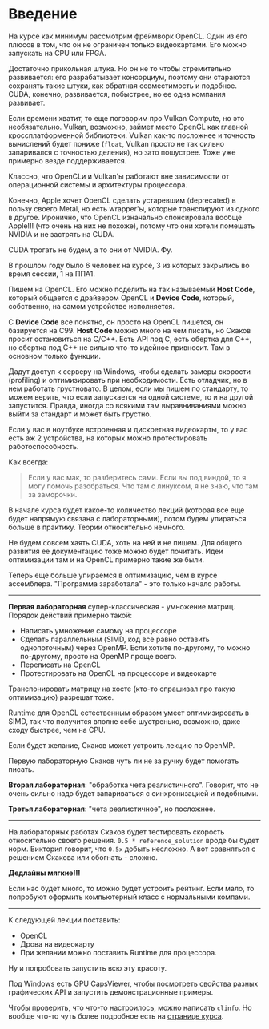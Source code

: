# Введение

На курсе как минимум рассмотрим фреймворк OpenCL. Один из его плюсов в том, что он не ограничен только видеокартами. Его можно запускать на CPU или FPGA.  

Достаточно прикольная штука. Но он не то чтобы стремительно развивается: его разрабатывает консорциум, поэтому они стараются сохранять такие штуки, как обратная совместимость и подобное. CUDA, конечно, развивается, побыстрее, но ее одна компания развивает.

Если времени хватит, то еще поговорим про Vulkan Compute, но это необязательно. Vulkan, возможно, займет место OpenGL как главной кроссплатформенной библиотеки. Vulkan как-то посложнее и точность вычислений будет пониже (`float`, Vulkan просто не так сильно запаривался с точностью деления), но зато пошустрее. Тоже уже примерно везде поддерживается.

Классно, что OpenCLи и Vulkan'ы работают вне зависимости от операционной системы и архитектуры процессора.

Конечно, Apple хочет OpenCL сделать устаревшим (deprecated) в пользу своего Metal, но есть wrapper'ы, которые транслируют из одного в другое. Иронично, что OpenCL изначально спонсировала вообще Apple!!! (что очень на них не похоже), потому что они хотели помешать NVIDIA и не застрять на CUDA.

CUDA трогать не будем, а то они от NVIDIA. Фу.

В прошлом году было 6 человек на курсе, 3 из которых закрылись во время сессии, 1 на ППА1.

Пишем на OpenCL.
Его можно поделить на так называемый **Host Code**, который общается с драйвером OpenCL и **Device Code**, который, собственно, на самом устройстве исполняется.

С **Device Code** все понятно, он просто на OpenCL пишется, он базируется на C99.
**Host Code** можно много на чем писать, но Скаков просит остановиться на C/C++.
Есть API под C, есть обертка для C++, но обертка под C++ не сильно что-то идейное привносит. Там в основном только функции.

Дадут доступ к серверу на Windows, чтобы сделать замеры скорости (profiling) и оптимизировать при необходимости. Есть отладчик, но в нем работать грустновато. В целом, если мы пишем по стандарту, то можем верить, что если запускается на одной системе, то и на другой запустится. Правда, иногда со всякими там выравниваниями можно выйти за стандарт и может быть грустно.

Если у вас в ноутбуке встроенная и дискретная видеокарты, то у вас есть аж 2 устройства, на которых можно протестировать работоспособность.

Как всегда: 
> Если у вас мак, то разберитесь сами. Если вы под виндой, то я могу помочь разобраться. Что там с линуксом, я не знаю, что там за заморочки.

В начале курса будет какое-то количество лекций (которая все еще будет напрямую связана с лабораторными), потом будем упираться больше в практику. Теории относительно немного.

Не будем совсем хаять CUDA, хоть на ней и не пишем. Для общего развития ее документацию тоже можно будет почитать. Идеи оптимизации там и на OpenCL примерно такие же были.

Теперь еще больше упираемся в оптимизацию, чем в курсе ассемблера. "Программа заработала" - это только начало работы.

---

**Первая лабораторная** супер-классическая - умножение матриц. Порядок действий примерно такой:

- Написать умножение самому на процессоре
- Сделать параллельным (SIMD, код все равно оставить однопоточным) через OpenMP. Если хотите по-другому, то можно по-другому, просто на OpenMP проще всего.
- Переписать на OpenCL
- Протестировать на OpenCL на процессоре и видеокарте

Транспонировать матрицу на хосте (кто-то спрашивал про такую оптимизацию) разрешат тоже.

Runtime для OpenCL естественным образом умеет оптимизировать в SIMD, так что получится вполне себе шустренько, возможно, даже сходу быстрее, чем на CPU.

Если будет желание, Скаков может устроить лекцию по OpenMP.

Первую лабораторную Скаков чуть ли не за ручку будет помогать писать.

**Вторая лабораторная**: "обработка чета реалистичного". Говорит, что не очень сильно надо будет запариваться с синхронизацией и подобными.

**Третья лабораторная**: "чета реалистичное", но посложнее.

---

На лабораторных работах Скаков будет тестировать скорость относительно своего решения. `0.5 * reference_solution` вроде бы будет норм. Виктория говорит, что `0.5x` добыть несложно. А вот сравняться с решением Скакова или обогнать - сложно.

**Дедлайны мягкие!!!**

Если нас будет много, то можно будет устроить рейтинг.
Если мало, то попробуют оформить компьютерный класс с нормальными компами.

---

К следующей лекции поставить:

- OpenCL
- Дрова на видеокарту
- При желании можно поставить Runtime для процессора.

Ну и попробовать запустить всю эту красоту.

Под Windows есть GPU CapsViewer, чтобы посмотреть свойства разных графических API и запустить демонстрационные примеры.

Чтобы проверить, что что-то настроилось, можно написать `clinfo`. Но вообще что-то чуть более подробное есть на [странице курса](https://skkv-itmo.gitbook.io/mt-course/opencl/opencl-platforms).
